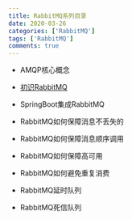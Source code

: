 ```yaml
---
title: RabbitMQ系列目录
date: 2020-03-26
categories: ['RabbitMQ']
tags: ['RabbitMQ']
comments: true
---
```


<!--more-->

* AMQP核心概念

* [初识RabbitMQ](../初识RabbitMQ/初识RabbitMQ.html)

* SpringBoot集成RabbitMQ

* RabbitMQ如何保障消息不丢失的

* RabbitMQ如何保障消息顺序调用

* RabbitMQ如何保障高可用

* RabbitMQ如何避免重复消费

* RabbitMQ延时队列

* RabbitMQ死信队列
